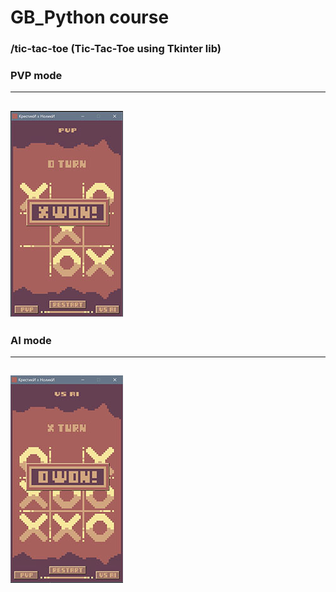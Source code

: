 # GB_Python course 

### /tic-tac-toe (Tic-Tac-Toe using Tkinter lib)

### PVP mode

---
![pvp(2players_hotseat).jpg](tic-tac-toe%2Fscreenshots%2Fpvp%282players_hotseat%29.jpg)
---
### AI mode

---
![vs_ai(1player_vs_comp).jpg](tic-tac-toe%2Fscreenshots%2Fvs_ai%281player_vs_comp%29.jpg)
---